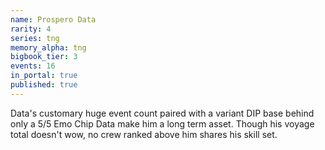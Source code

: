```yaml
---
name: Prospero Data
rarity: 4
series: tng
memory_alpha: tng
bigbook_tier: 3
events: 16
in_portal: true
published: true
---
```


Data's customary huge event count paired with a variant DIP base behind only a 5/5 Emo Chip Data make him a long term asset. Though his voyage total doesn't wow, no crew ranked above him shares his skill set.
